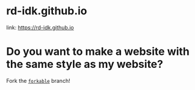 # rd-idk.github.io
link: https://rd-idk.github.io
# Do you want to make a website with the same style as my website?
Fork the [`forkable`](https://github.com/RD-github31/rd-github31.github.io/tree/forkable) branch!
